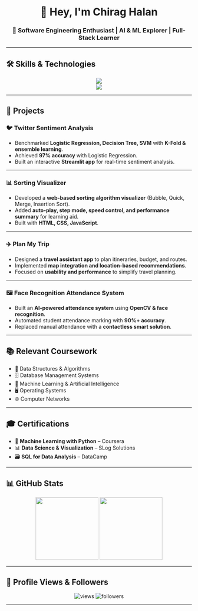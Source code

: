 <h1 align="center">👋 Hey, I'm Chirag Halan</h1>
<h3 align="center">🚀 Software Engineering Enthusiast | AI & ML Explorer | Full-Stack Learner</h3>

---

## 🛠️ Skills & Technologies  

<p align="center">
  <img src="https://skillicons.dev/icons?i=python,java,cpp,html,css,js,mysql" /><br>
  <img src="https://skillicons.dev/icons?i=git,github,streamlit,sklearn,vscode" />
</p>

---

## 📌 Projects  

### 🐦 Twitter Sentiment Analysis  
- Benchmarked **Logistic Regression, Decision Tree, SVM** with **K-Fold & ensemble learning**.  
- Achieved **97% accuracy** with Logistic Regression.  
- Built an interactive **Streamlit app** for real-time sentiment analysis.  

---

### 📊 Sorting Visualizer  
- Developed a **web-based sorting algorithm visualizer** (Bubble, Quick, Merge, Insertion Sort).  
- Added **auto-play, step mode, speed control, and performance summary** for learning aid.  
- Built with **HTML, CSS, JavaScript**.  

---

### ✈️ Plan My Trip  
- Designed a **travel assistant app** to plan itineraries, budget, and routes.  
- Implemented **map integration and location-based recommendations**.  
- Focused on **usability and performance** to simplify travel planning.  

---

### 🖼️ Face Recognition Attendance System  
- Built an **AI-powered attendance system** using **OpenCV & face recognition**.  
- Automated student attendance marking with **90%+ accuracy**.  
- Replaced manual attendance with a **contactless smart solution**.  

---

## 📚 Relevant Coursework  

- 📘 Data Structures & Algorithms  
- 🗄️ Database Management Systems  
- 🤖 Machine Learning & Artificial Intelligence  
- 🖥️ Operating Systems  
- 🌐 Computer Networks  

---

## 🎓 Certifications  

- 🏅 **Machine Learning with Python** – Coursera  
- 📊 **Data Science & Visualization** – SLog Solutions 
- 🗃️ **SQL for Data Analysis** – DataCamp

---

## 📊 GitHub Stats  

<p align="center">
  <img src="https://github-readme-stats.vercel.app/api?username=chiraghalan&show_icons=true&theme=radical" height="170"/>
  <img src="https://github-readme-stats.vercel.app/api/top-langs/?username=chiraghalan&layout=compact&theme=radical" height="170"/>
</p>

---

## 🚀 Profile Views & Followers  

<p align="center">
  <img src="https://komarev.com/ghpvc/?username=chiraghalan&label=Profile%20Views&color=blue&style=flat" alt="views"/>
  <img src="https://img.shields.io/github/followers/chiraghalan?label=Followers&style=social" alt="followers"/>
</p>

---
